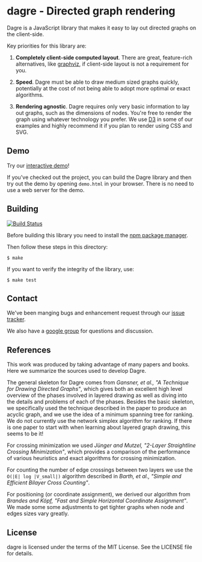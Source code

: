 # dagre - Directed graph rendering

Dagre is a JavaScript library that makes it easy to lay out directed graphs on
the client-side.

Key priorities for this library are:

1. **Completely client-side computed layout**. There are great, feature-rich
   alternatives, like [graphviz](http://www.graphviz.org), if client-side
   layout is not a requirement for you.

2. **Speed**. Dagre must be able to draw medium sized graphs quickly, potentially
   at the cost of not being able to adopt more optimal or exact algorithms.

3. **Rendering agnostic**. Dagre requires only very basic information to lay out
   graphs, such as the dimensions of nodes. You're free to render the graph using
   whatever technology you prefer. We use [D3](https://github.com/mbostock/d3)
   in some of our examples and highly recommend it if you plan to render using
   CSS and SVG.

## Demo

Try our [interactive demo](http://cpettitt.github.com/project/dagre/latest/demo.html)! 

If you've checked out the project, you can build the Dagre library and then try
out the demo by opening `demo.html` in your browser. There is no need to use a
web server for the demo.

## Building

[![Build Status](https://secure.travis-ci.org/cpettitt/dagre.png)](http://travis-ci.org/cpettitt/dagre)

Before building this library you need to install the [npm package manager].

Then follow these steps in this directory:

    $ make

If you want to verify the integrity of the library, use:

    $ make test

## Contact

We've been manging bugs and enhancement request through our [issue
tracker](https://github.com/cpettitt/dagre/issues).

We also have a [google group](https://groups.google.com/group/dagre) for
questions and discussion.

## References

This work was produced by taking advantage of many papers and books. Here we
summarize the sources used to develop Dagre.

The general skeleton for Dagre comes from *Gansner, et al., "A Technique for
Drawing Directed Graphs"*, which gives both an excellent high level overview of
the phases involved in layered drawing as well as diving into the details and
problems of each of the phases. Besides the basic skeleton, we specifically
used the technique described in the paper to produce an acyclic graph, and we
use the idea of a minimum spanning tree for ranking.  We do not currently use
the network simplex algorithm for ranking. If there is one paper to start with
when learning about layered graph drawing, this seems to be it!

For crossing minimization we used *Jünger and Mutzel, "2-Layer Straightline
Crossing Minimization"*, which provides a comparison of the performance of
various heuristics and exact algorithms for crossing minimization.

For counting the number of edge crossings between two layers we use the `O(|E|
log |V_small|)` algorithm described in *Barth, et al., "Simple and Efficient
Bilayer Cross Counting"*.

For positioning (or coordinate assignment), we derived our algorithm from
*Brandes and Köpf, "Fast and Simple Horizontal Coordinate Assignment"*. We made
some some adjustments to get tighter graphs when node and edges sizes vary
greatly.

## License

dagre is licensed under the terms of the MIT License. See the LICENSE file
for details.

[npm package manager]: http://npmjs.org/
